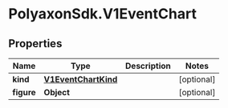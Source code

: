 # PolyaxonSdk.V1EventChart

## Properties
Name | Type | Description | Notes
------------ | ------------- | ------------- | -------------
**kind** | [**V1EventChartKind**](V1EventChartKind.md) |  | [optional] 
**figure** | **Object** |  | [optional] 


